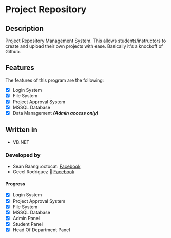 # Project Repository

## Description

Project Repository Management System. This allows students/instructors
to create and upload their own projects with ease. Basically it's a knockoff
of Github.

## Features

The features of this program are the following:

- [X] Login System
- [X] File System
- [X] Project Approval System
- [X] MSSQL Database
- [X] Data Management ***(Admin access only)***

## Written in

- VB.NET

### Developed by

- Sean Baang :octocat: [Facebook](https://www.facebook.com/m0L3cul3)
- Gecel Rodriguez :metal: [Facebook](https://www.facebook.com/CeonRz)

#### Progress

- [X] Login System
- [X] Project Approval System
- [X] File System
- [X] MSSQL Database
- [X] Admin Panel
- [X] Student Panel
- [X] Head Of Department Panel
